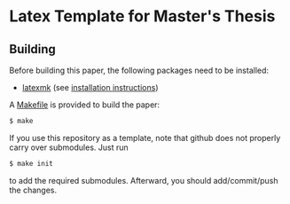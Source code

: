 # Latex Template for Master's Thesis


## Building

Before building this paper, the following packages need to be installed:

- [latexmk]
  (see [installation instructions][install])

A [Makefile](Makefile) is provided to build the paper:

```sh
$ make
```

If you use this repository as a template, note that github does not properly
carry over submodules. Just run

```sh
$ make init
```

to add the required submodules. Afterward, you should add/commit/push the
changes.

[install]: https://latextools.readthedocs.io/en/latest/install/
[latexmk]: https://ctan.org/pkg/latexmk
[guide]: https://github.com/krr-up/latex-collaboration-guide
